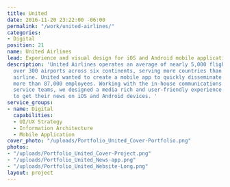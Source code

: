 ```yaml
---
title: United
date: 2016-11-20 23:22:00 -06:00
permalink: "/work/united-airlines/"
categories:
- Digital
position: 21
name: United Airlines
lead: Experience and visual design for iOS and Android mobile application.
description: 'United Airlines operates an average of nearly 5,000 flights a day to
  over 300 airports across six continents, serving more countries than any other U.S.
  airline. United wanted to create a mobile app to quickly disseminate news to its
  more than 87,000 employees. Working with the in-house communications and creative
  service teams, we designed a media rich and user-friendly experience for employees
  to get their news on iOS and Android devices. '
service_groups:
- name: Digital
  capabilities:
  - UI/UX Strategy
  - Information Architecture
  - Mobile Application
cover_photo: "/uploads/Portfolio_United_Cover-Portfolio.png"
photos:
- "/uploads/Portfolio_United_Cover-Project.png"
- "/uploads/Portfolio_United_News-app.png"
- "/uploads/Portfolio_United_Website-Long.png"
layout: project
---
```


